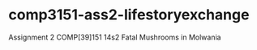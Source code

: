 comp3151-ass2-lifestoryexchange
===============================

Assignment 2 COMP[39]151 14s2 Fatal Mushrooms in Molwania

